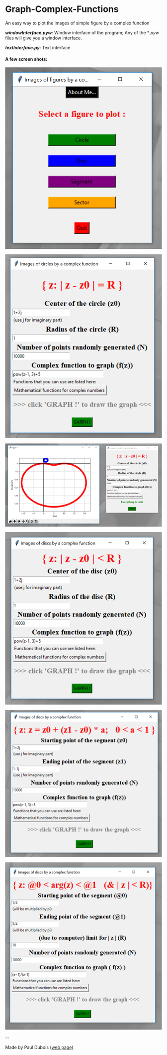# Graph-Complex-Functions
An easy way to plot the images of simple figure by a complex function

***windowInterface.pyw***: Window interface of the program;
Any of the **.pyw* files will give you a window interface.

***textInterface.py***: Text interface


#### A few screen shots:

![screen shot #0](/images/screen0.png)

![screen shot #1](/images/screen1.png)

![screen shot #1.5](/images/screen1_5.png)

![screen shot #2](/images/screen2.png)

![screen shot #3](/images/screen3.png)

![screen shot #4](/images/screen4.png)




--

Made by Paul Dubois 
[(web page)](https://pauldubois98.github.io/)
